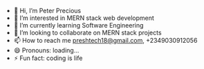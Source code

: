 - 👋 Hi, I’m Peter Precious 
- 👀 I’m interested in MERN stack web development 
- 🌱 I’m currently learning Software Engineering
- 💞️ I’m looking to collaborate on MERN stack projects 
- 📫 How to reach me preshtech18@gmail.com, +2349030912056
- 😄 Pronouns: loading...
- ⚡ Fun fact: coding is life
